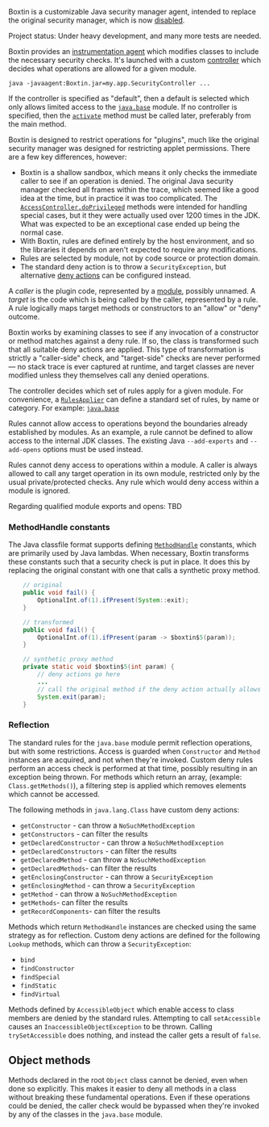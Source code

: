 
Boxtin is a customizable Java security manager agent, intended to replace the original security manager, which is now [disabled](https://openjdk.org/jeps/486).

Project status: Under heavy development, and many more tests are needed.

Boxtin provides an [instrumentation agent](https://docs.oracle.com/en/java/javase/24/docs/api/java.instrument/java/lang/instrument/package-summary.html) which modifies classes to include the necessary security checks. It's launched with a custom [controller](https://cojen.github.io/Boxtin/javadoc/org.cojen.boxtin/org/cojen/boxtin/Controller.html) which decides what operations are allowed for a given module.

```
java -javaagent:Boxtin.jar=my.app.SecurityController ...
```

If the controller is specified as "default", then a default is selected which only allows limited access to the [`java.base`](https://cojen.github.io/Boxtin/javadoc/org.cojen.boxtin/org/cojen/boxtin/RulesApplier.html#java_base()) module. If no controller is specified, then the [`activate`](https://cojen.github.io/Boxtin/javadoc/org.cojen.boxtin/org/cojen/boxtin/SecurityAgent.html#activate(org.cojen.boxtin.Controller)) method must be called later, preferably from the main method.

Boxtin is designed to restrict operations for "plugins", much like the original security manager was designed for restricting applet permissions. There are a few key differences, however:

- Boxtin is a shallow sandbox, which means it only checks the immediate caller to see if an operation is denied. The original Java security manager checked all frames within the trace, which seemed like a good idea at the time, but in practice it was too complicated. The [`AccessController.doPrivileged`](https://docs.oracle.com/en/java/javase/23/docs/api/java.base/java/security/AccessController.html) methods were intended for handling special cases, but it they were actually used over 1200 times in the JDK. What was expected to be an exceptional case ended up being the normal case.
- With Boxtin, rules are defined entirely by the host environment, and so the libraries it depends on aren't expected to require any modifications.
- Rules are selected by module, not by code source or protection domain.
- The standard deny action is to throw a `SecurityException`, but alternative [deny actions](https://cojen.github.io/Boxtin/javadoc/org.cojen.boxtin/org/cojen/boxtin/DenyAction.html) can be configured instead.

A _caller_ is the plugin code, represented by a [module](https://docs.oracle.com/en/java/javase/24/docs/api/java.base/java/lang/Module.html), possibly unnamed. A _target_ is the code which is being called by the caller, represented by a rule. A rule logically maps target methods or constructors to an "allow" or "deny" outcome.

Boxtin works by examining classes to see if any invocation of a constructor or method matches against a deny rule. If so, the class is transformed such that all suitable deny actions are applied. This type of transformation is strictly a "caller-side" check, and "target-side" checks are never performed — no stack trace is ever captured at runtime, and target classes are never modified unless they themselves call any denied operations.

The controller decides which set of rules apply for a given module. For convenience, a [`RulesApplier`](https://cojen.github.io/Boxtin/javadoc/org.cojen.boxtin/org/cojen/boxtin/RulesApplier.html) can define a standard set of rules, by name or category. For example: [`java.base`](https://github.com/cojen/Boxtin/blob/main/agent/src/main/java/org/cojen/boxtin/JavaBaseApplier.java)

Rules cannot allow access to operations beyond the boundaries already established by modules. As an example, a rule cannot be defined to allow access to the internal JDK classes. The existing Java `--add-exports` and `--add-opens` options must be used instead.

Rules cannot deny access to operations within a module. A caller is always allowed to call any target operation in its own module, restricted only by the usual private/protected checks. Any rule which would deny access within a module is ignored.

Regarding qualified module exports and opens: TBD

### MethodHandle constants

The Java classfile format supports defining [`MethodHandle`](https://docs.oracle.com/javase/specs/jvms/se24/html/jvms-4.html#jvms-4.4.8) constants, which are primarily used by Java lambdas. When necessary, Boxtin transforms these constants such that a security check is put in place. It does this by replacing the original constant with one that calls a synthetic proxy method.

```java
    // original
    public void fail() {
        OptionalInt.of(1).ifPresent(System::exit);
    }

    // transformed
    public void fail() {
        OptionalInt.of(1).ifPresent(param -> $boxtin$5(param));
    }

    // synthetic proxy method
    private static void $boxtin$5(int param) {
        // deny actions go here
        ...
        // call the original method if the deny action actually allows it
        System.exit(param);
    }
```

### Reflection

The standard rules for the `java.base` module permit reflection operations, but with some restrictions. Access is guarded when `Constructor` and `Method` instances are acquired, and not when they're invoked. Custom deny rules perform an access check is performed at that time, possibly resulting in an exception being thrown. For methods which return an array, (example: `Class.getMethods()`), a filtering step is applied which removes elements which cannot be accessed.

The following methods in `java.lang.Class` have custom deny actions:

- `getConstructor` - can throw a `NoSuchMethodException`
- `getConstructors` - can filter the results
- `getDeclaredConstructor` - can throw a `NoSuchMethodException`
- `getDeclaredConstructors` - can filter the results
- `getDeclaredMethod` - can throw a `NoSuchMethodException`
- `getDeclaredMethods`- can filter the results
- `getEnclosingConstructor` - can throw a `SecurityException`
- `getEnclosingMethod` - can throw a `SecurityException`
- `getMethod` - can throw a `NoSuchMethodException`
- `getMethods`- can filter the results
- `getRecordComponents`- can filter the results

Methods which return `MethodHandle` instances are checked using the same strategy as for reflection. Custom deny actions are defined for the following `Lookup` methods, which can throw a `SecurityException`:

- `bind`
- `findConstructor`
- `findSpecial`
- `findStatic`
- `findVirtual`

Methods defined by `AccessibleObject` which enable access to class members are denied by the standard rules. Attempting to call `setAccessible` causes an `InaccessibleObjectException` to be thrown. Calling `trySetAccessible` does nothing, and instead the caller gets a result of `false`.

## Object methods

Methods declared in the root `Object` class cannot be denied, even when done so explicitly. This makes it easier to deny all methods in a class without breaking these fundamental operations. Even if these operations could be denied, the caller check would be bypassed when they're invoked by any of the classes in the `java.base` module.

